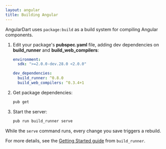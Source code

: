 ```yaml
---
layout: angular
title: Building Angular
---
```


AngularDart uses `package:build` as a build system for compiling Angular
components.

1.  Edit your package's **pubspec.yaml** file, adding dev dependencies on
    **build_runner** and **build_web_compilers**:

    <?code-excerpt "hello_world/pubspec.yaml (env-dev-dep)"?>
    ```yaml
    environment:
      sdk: ">=2.0.0-dev.28.0 <2.0.0"

    dev_dependencies:
      build_runner: ^0.8.0
      build_web_compilers: ^0.3.4+1
    ```

2.  Get package dependencies:

    ```sh
    pub get
    ```

3.  Start the server:

    ```sh
    pub run build_runner serve
    ```

While the `serve` command runs, every change you save triggers a rebuild.

For more details, see the [Getting Started guide][getting_started] from
`build_runner`.

[getting_started]: https://github.com/dart-lang/build/blob/master/docs/getting_started.md
